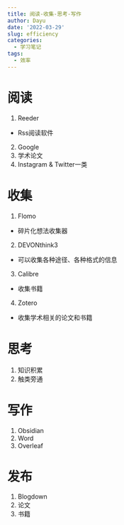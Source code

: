 ```yaml
---
title: 阅读-收集-思考-写作
author: Dayu
date: '2022-03-29'
slug: efficiency
categories:
  - 学习笔记
tags:
  - 效率
---
```


# 阅读
1. Reeder
  - Rss阅读软件
2. Google
3. 学术论文
4. Instagram & Twitter一类

# 收集
1. Flomo
  - 碎片化想法收集器
2. DEVONthink3
  - 可以收集各种途径、各种格式的信息
3. Calibre
  - 收集书籍
4. Zotero
  - 收集学术相关的论文和书籍

# 思考
1. 知识积累
2. 触类旁通

# 写作
1. Obsidian
2. Word
3. Overleaf

# 发布
1. Blogdown
2. 论文
3. 书籍

